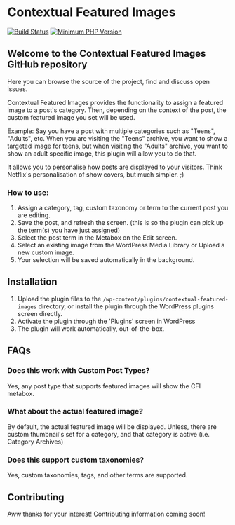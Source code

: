 # Contextual Featured Images

[![Build Status](https://travis-ci.org/zhickson/contextual-featured-images.svg?branch=master)](https://travis-ci.org/zhickson/contextual-featured-images)
[![Minimum PHP Version](https://img.shields.io/travis/php-v/zhickson/contextual-featured-images/master?style=flat-square)](https://php.net/)

## Welcome to the Contextual Featured Images GitHub repository

Here you can browse the source of the project, find and discuss open issues.

Contextual Featured Images provides the functionality to assign a featured image to a post's category. 
Then, depending on the context of the post, the custom featured image you set will be used.

Example: Say you have a post with multiple categories such as "Teens", "Adults", etc. When you are visiting the "Teens" archive, you want to show a targeted image for teens, but when visiting the "Adults" archive, you want to show an adult specific image, this plugin will allow you to do that.

It allows you to personalise how posts are displayed to your visitors. Think Netflix's personalisation of show covers, but much simpler. ;)

### How to use:
1. Assign a category, tag, custom taxonomy or term to the current post you are editing.
2. Save the post, and refresh the screen. (this is so the plugin can pick up the term(s) you have just assigned)
3. Select the post term in the Metabox on the Edit screen.
4. Select an existing image from the WordPress Media Library or Upload a new custom image.
5. Your selection will be saved automatically in the background. 

## Installation

1. Upload the plugin files to the `/wp-content/plugins/contextual-featured-images` directory, or install the plugin through the WordPress plugins screen directly.
2. Activate the plugin through the 'Plugins' screen in WordPress
3. The plugin will work automatically, out-of-the-box.

## FAQs

### Does this work with Custom Post Types?

Yes, any post type that supports featured images will show the CFI metabox.

### What about the actual featured image?

By default, the actual featured image will be displayed.
Unless, there are custom thumbnail's set for a category, and that category is active (i.e. Category Archives)

### Does this support custom taxonomies?

Yes, custom taxonomies, tags, and other terms are supported.

## Contributing

Aww thanks for your interest! Contributing information coming soon!